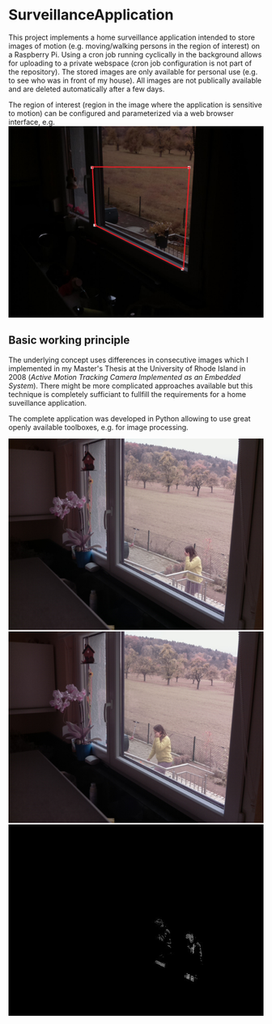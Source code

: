<!-- https://code.visualstudio.com/docs/languages/markdown 
preview in Visual Studio Code: Ctrl + Shift + V
-->

# SurveillanceApplication

This project implements a home surveillance application intended to store images of motion (e.g. moving/walking persons in the region of interest) on a Raspberry Pi. Using a cron job running cyclically in the background allows for uploading to a private webspace (cron job configuration is not part of the repository). The stored images are only available for personal use (e.g. to see who was in front of my house). All images are not publically available and are deleted automatically after a few days.

The region of interest (region in the image where the application is sensitive to motion) can be configured and parameterized via a web browser interface, e.g.
![Image 1](01_doc/region_of_interest.jpg)

## Basic working principle

The underlying concept uses differences in consecutive images which I implemented in my Master's Thesis at the University of Rhode Island in 2008 (*Active Motion Tracking Camera Implemented as an Embedded System*). There might be more complicated approaches available but this technique is completely sufficiant to fullfill the requirements for a home suveillance application.

The complete application was developed in Python allowing to use great openly available toolboxes, e.g. for image processing.

![Image 1](01_doc/image1.jpg)
![Image 2](01_doc/image2.jpg)
![Difference Image](01_doc/difference.jpg)



